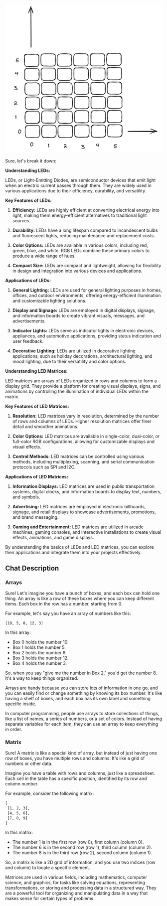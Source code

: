 

![alt text](matrix.png)



Sure, let's break it down:

**Understanding LEDs:**

LEDs, or Light-Emitting Diodes, are semiconductor devices that emit light when an electric current passes through them. They are widely used in various applications due to their efficiency, durability, and versatility.

**Key Features of LEDs:**

1. **Efficiency:** LEDs are highly efficient at converting electrical energy into light, making them energy-efficient alternatives to traditional light sources.

2. **Durability:** LEDs have a long lifespan compared to incandescent bulbs and fluorescent lights, reducing maintenance and replacement costs.

3. **Color Options:** LEDs are available in various colors, including red, green, blue, and white. RGB LEDs combine these primary colors to produce a wide range of hues.

4. **Compact Size:** LEDs are compact and lightweight, allowing for flexibility in design and integration into various devices and applications.

**Applications of LEDs:**

1. **General Lighting:** LEDs are used for general lighting purposes in homes, offices, and outdoor environments, offering energy-efficient illumination and customizable lighting solutions.

2. **Display and Signage:** LEDs are employed in digital displays, signage, and information boards to create vibrant visuals, messages, and advertisements.

3. **Indicator Lights:** LEDs serve as indicator lights in electronic devices, appliances, and automotive applications, providing status indication and user feedback.

4. **Decorative Lighting:** LEDs are utilized in decorative lighting applications, such as holiday decorations, architectural lighting, and mood lighting, due to their versatility and color options.

**Understanding LED Matrices:**

LED matrices are arrays of LEDs organized in rows and columns to form a display grid. They provide a platform for creating visual displays, signs, and animations by controlling the illumination of individual LEDs within the matrix.

**Key Features of LED Matrices:**

1. **Resolution:** LED matrices vary in resolution, determined by the number of rows and columns of LEDs. Higher resolution matrices offer finer detail and smoother animations.

2. **Color Options:** LED matrices are available in single-color, dual-color, or full-color RGB configurations, allowing for customizable displays and visual effects.

3. **Control Methods:** LED matrices can be controlled using various methods, including multiplexing, scanning, and serial communication protocols such as SPI and I2C.

**Applications of LED Matrices:**

1. **Information Displays:** LED matrices are used in public transportation systems, digital clocks, and information boards to display text, numbers, and symbols.

2. **Advertising:** LED matrices are employed in electronic billboards, signage, and retail displays to showcase advertisements, promotions, and brand messaging.

3. **Gaming and Entertainment:** LED matrices are utilized in arcade machines, gaming consoles, and interactive installations to create visual effects, animations, and game displays.

By understanding the basics of LEDs and LED matrices, you can explore their applications and integrate them into your projects effectively.

## Chat Description

### Arrays 
Sure! Let's imagine you have a bunch of boxes, and each box can hold one thing. An array is like a row of these boxes where you can keep different items. Each box in the row has a number, starting from 0.

For example, let's say you have an array of numbers like this:

```
[10, 5, 8, 12, 3]

```

In this array:

- Box 0 holds the number 10.
- Box 1 holds the number 5.
- Box 2 holds the number 8.
- Box 3 holds the number 12.
- Box 4 holds the number 3.

So, when you say "give me the number in Box 2," you'd get the number 8. It's a way to keep things organized.

Arrays are handy because you can store lots of information in one go, and you can easily find or change something by knowing its box number. It's like having a shelf of boxes, and each box has its own label and something specific inside.

In computer programming, people use arrays to store collections of things, like a list of names, a series of numbers, or a set of colors. Instead of having separate variables for each item, they can use an array to keep everything in order.

### Matrix 
Sure! A matrix is like a special kind of array, but instead of just having one row of boxes, you have multiple rows and columns. It's like a grid of numbers or other data.

Imagine you have a table with rows and columns, just like a spreadsheet. Each cell in the table has a specific position, identified by its row and column number.

For example, consider the following matrix:

```
[
 [1, 2, 3],
 [4, 5, 6],
 [7, 8, 9]
]

```

In this matrix:

- The number 1 is in the first row (row 0), first column (column 0).
- The number 6 is in the second row (row 1), third column (column 2).
- The number 8 is in the third row (row 2), second column (column 1).

So, a matrix is like a 2D grid of information, and you use two indices (row and column) to locate a specific element.

Matrices are used in various fields, including mathematics, computer science, and graphics, for tasks like solving equations, representing transformations, or storing and processing data in a structured way. They are a powerful tool for organizing and manipulating data in a way that makes sense for certain types of problems.

